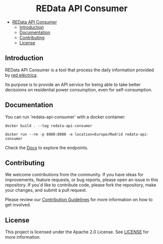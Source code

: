 <h1 align="center">REData API Consumer</h1>

- [REData API Consumer](#redata-api-consumer)
  - [Introduction](#introduction)
  - [Documentation](#documentation)
  - [Contributing](#contributing)
  - [License](#license)

## Introduction

REData API Consumer is a tool that process the daily information provided by [red eléctrica](https://www.ree.es/es/apidatos).

Its purpose is to provide an API service for being able to take better decissions on residential power consumption, even for self-consumption.

## Documentation

You can run 'redata-api-consumer' with a docker container:

```shell
docker build . --tag redata-api-consumer

docker run --rm -p 8080:8080 -e location=Europe/Madrid redata-api-consumer
```

Check the [Docs](docs/README.md) to explore the endpoints.

## Contributing

We welcome contributions from the community. If you have ideas for improvements, feature requests, or bug reports, please open an issue in this repository. If you'd like to contribute code, please fork the repository, make your changes, and submit a pull request.

Please review our [Contribution Guidelines](CONTRIBUTING) for more information on how to get involved.

## License

This project is licensed under the Apache 2.0 License. See [LICENSE](LICENSE) for more information.

